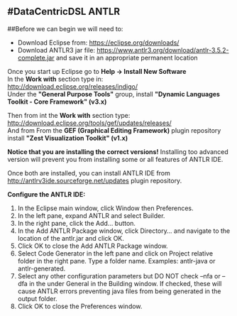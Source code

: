 #DataCentricDSL ANTLR
-------
##Before we can begin we will need to:
* Download Eclipse from: https://eclipse.org/downloads/
* Download ANTLR3 jar file:  https://www.antlr3.org/download/antlr-3.5.2-complete.jar and save it in an appropriate permanent location

Once you start up Eclipse go to <b>Help -> Install New Software</b><br>
In the <b>Work with</b> section type in: http://download.eclipse.org/releases/indigo/<br>
Under the <b>"General Purpose Tools"</b> group, install <b>"Dynamic Languages Toolkit - Core Framework" (v3.x)</b>

Then from int the <b>Work with</b> section type: http://download.eclipse.org/tools/gef/updates/releases/<br>
And from From the <b>GEF (Graphical Editing Framework)</b> plugin repository install <b>"Zest Visualization Toolkit" (v1.x)</b>

<b>Notice that you are installing the correct versions!</b> Installing too advanced version will prevent you from installing some or all features of ANTLR IDE.

Once both are installed, you can install ANTLR IDE from http://antlrv3ide.sourceforge.net/updates plugin repository. 

<b>Configure the ANTLR IDE:</b>
1. In the Eclipse main window, click Window then Preferences.
2. In the left pane, expand ANTLR and select Builder.
3. In the right pane, click the Add… button.
4. In the Add ANTLR Package window, click Directory… and navigate to the location of the antlr.jar and click OK.
5. Click OK to close the Add ANTLR Package window.
6. Select Code Generator in the left pane and click on Project relative folder in the right pane. Type a folder name. Examples: antlr-java or antlr-generated.
7. Select any other configuration parameters but DO NOT check –nfa or –dfa in the under General in the Building window. If checked, these will cause ANTLR errors preventing java files from being generated in the output folder.
8. Click OK to close the Preferences window.
